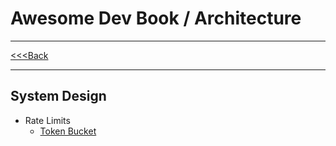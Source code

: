 # Awesome Dev Book / Architecture

***
[<<<Back](../INDEX.md)
***

## System Design

- Rate Limits
  - [Token Bucket](rate_limits/TOKEN_BUCKET.md) 